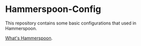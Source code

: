 # Hammerspoon-Config

This repository contains some basic configurations that used in Hammerspoon.

[What's Hammerspoon](https://www.hammerspoon.org).
